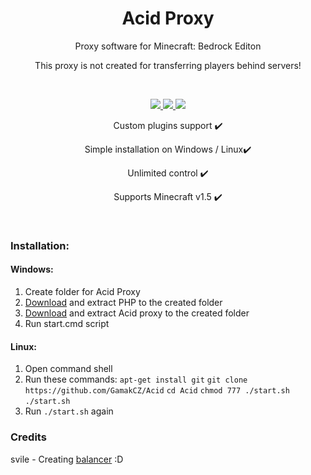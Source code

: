 <h1 align="center">Acid Proxy</h1>

<p align="center" >Proxy software for Minecraft: Bedrock Editon</p>
<p align="center" >This proxy is not created for transferring players behind servers!</p>
<br>

<p align="center">
	<a href="https://discord.gg/zQqpz2k">
		<img src="https://img.shields.io/badge/chat-on%20discord-blue.svg">
	</a>
	<a href="https://github.com/GamakCZ/Acid/blob/master/LICENSE">
		<img src="https://img.shields.io/badge/license-GPL-yellow.svg">
	</a> 
	<a href="https://github.com/GamakCZ/Acid/commit/0576720bb27303776b13e14b0b7ee52b5f2f607e">
		<img src="https://img.shields.io/badge/MC%3ABE-1.5-green.svg">
	</a> 

</p>

<p align="center">Custom plugins support ✔️</p>
<p align="center">Simple installation on Windows / Linux✔️</p>
<p align="center">Unlimited control ✔️</p>
<p align="center">Supports Minecraft v1.5 ✔️</p>
<br>


### Installation:

#### Windows:

1) Create folder for Acid Proxy
2) [Download](https://jenkins.pmmp.io/job/PHP-7.2-Aggregate/lastSuccessfulBuild/artifact/PHP-7.2-Windows-x64.zip) and extract PHP to the created folder
3) [Download](https://github.com/GamakCZ/Acid/archive/master.zip) and extract Acid proxy to the created folder
4) Run start.cmd script

#### Linux:

1)  Open command shell
2) Run these commands:
		`apt-get install git`
		`git clone https://github.com/GamakCZ/Acid`
		`cd Acid`
		`chmod 777 ./start.sh`
		`./start.sh`
3) Run `./start.sh` again

### Credits
svile - Creating [balancer](https://gist.github.com/svilex/b4b00f17724f4e4a528af022fc6f7ddf) :D


